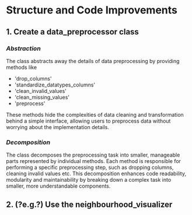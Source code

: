 # Structure and Code Improvements
## 1. Create a data_preprocessor class
### _Abstraction_
The class abstracts away the details of data preprocessing by providing methods like 
- 'drop_columns'
- 'standardize_datatypes_columns'
- 'clean_invalid_values'
- 'clean_missing_values'
- 'preprocess' 

These methods hide the complexities of data cleaning and transformation behind a simple interface, allowing users to preprocess data without worrying about the implementation details.
### _Decomposition_
The class decomposes the preprocessing task into smaller, manageable parts represented by individual methods. Each method is responsible for performing a specific preprocessing step, such as dropping columns, cleaning invalid values etc. This decomposition enhances code readability, modularity and maintainability by breaking down a complex task into smaller, more understandable components. 

## 2. (?e.g.?) Use the neighbourhood_visualizer

